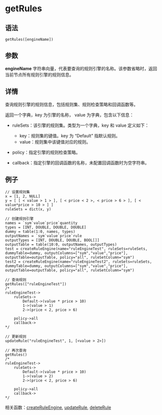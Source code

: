 # getRules

## 语法

`getRules([engineName])`

## 参数

**engineName** 字符串向量，代表要查询的规则引擎的名称。该参数省略时，返回当前节点所有规则引擎的规则信息。

## 详情

查询规则引擎的规则信息，包括规则集、规则检查策略和回调函数等。

返回一个字典，key 为引擎的名称， value 为字典，包含以下信息：

* ruleSets：该引擎的规则集。类型为一个字典，key 和 value 定义如下：

  + key：规则集的键值。key 为 “Default” 指默认规则。
  + value：规则集中该键值对应的规则。
* policy：指定引擎的规则检查策略。
* callback：指定引擎的回调函数的名称，未配置回调函数时为空字符串。

## 例子

```
// 设置规则集
x = [1, 2, NULL]
y = [ [ < value > 1 > ], [ < price < 2 >, < price > 6 > ], [ < value*price > 10 > ] ]
ruleSets = dict(x, y)

// 创建规则引擎
names = `sym`value`price`quantity
types = [INT, DOUBLE, DOUBLE, DOUBLE]
dummy = table(1:0, names, types)
outputNames = `sym`value`price`rule
outputTypes = [INT, DOUBLE, DOUBLE, BOOL[]]
outputTable = table(10:0, outputNames, outputTypes)
test = createRuleEngine(name="ruleEngineTest", ruleSets=ruleSets, dummyTable=dummy, outputColumns=["sym","value","price"], outputTable=outputTable, policy="all", ruleSetColumn="sym")
test2 = createRuleEngine(name="ruleEngineTest2", ruleSets=ruleSets, dummyTable=dummy, outputColumns=["sym","value","price"], outputTable=outputTable, policy="all", ruleSetColumn="sym")

// 查询规则
getRules(["ruleEngineTest"])
/*
ruleEngineTest->
    ruleSets->
        Default->(value * price > 10)
        1->(value > 1)
        2->(price < 2, price > 6)

    policy->all
    callback->
*/

// 更新规则
updateRule("ruleEngineTest", 1, [<value > 2>])

// 再次查询
getRules()
/*
ruleEngineTest->
    ruleSets->
        Default->(value * price > 10)
        1->(value > 2)
        2->(price < 2, price > 6)

    policy->all
    callback->
*/
```

相关函数：[createRuleEngine](../c/createRuleEngine.md), [updateRule](../u/updateRule.md), [deleteRule](../d/deleteRule.md)

